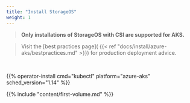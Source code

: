 ```yaml
---
title: "Install StorageOS"
weight: 1
---
```


> __Only installations of StorageOS with CSI are supported for AKS.__

> Visit the [best practices page](
> {{< ref "docs/install/azure-aks/bestpractices.md" >}}) for production
> deployment advice.

&nbsp;

{{% operator-install cmd="kubectl" platform="azure-aks" sched_version="1.14" %}}

{{% include "content/first-volume.md" %}}
